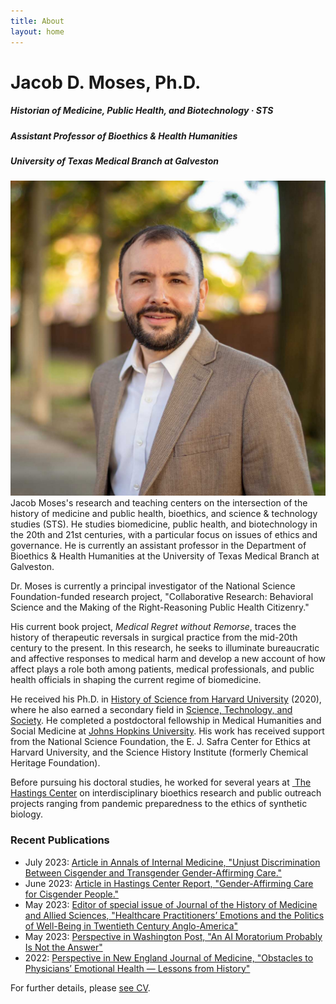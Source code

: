 ```yaml
---
title: About
layout: home
---
```

# Jacob D. Moses, Ph.D.  

##### Historian of Medicine, Public Health, and Biotechnology &middot; STS


##### Assistant Professor of Bioethics & Health Humanities
##### University of Texas Medical Branch at Galveston

![Photo of Jacob Moses outside in front of trees and a brick wall.][image-1] Jacob Moses's research and teaching centers on the intersection of the history of medicine and public health, bioethics, and science & technology studies (STS). He studies biomedicine, public health, and biotechnology in the 20th and 21st centuries, with a particular focus on issues of ethics and governance. He is currently an assistant professor in the Department of Bioethics & Health Humanities at the University of Texas Medical Branch at Galveston.

Dr. Moses is currently a principal investigator of the National Science Foundation-funded research project, "Collaborative Research: Behavioral Science and the Making of the Right-Reasoning Public Health Citizenry."

His current book project, _Medical Regret without Remorse_, traces the history of therapeutic reversals in surgical practice from the mid-20th century to the present. In this research, he seeks to illuminate bureaucratic and affective responses to medical harm and develop a new account of how affect plays a role both among patients, medical professionals, and public health officials in shaping the current regime of biomedicine.

He received his Ph.D. in [History of Science from Harvard University][3] (2020), where he also earned a secondary field in [Science, Technology, and Society][4]. He completed a postdoctoral fellowship in Medical Humanities and Social Medicine at [Johns Hopkins University][2]. His work has received support from the National Science Foundation, the E. J. Safra Center for Ethics at Harvard University, and the Science History Institute (formerly Chemical Heritage Foundation). 

Before pursuing his doctoral studies, he worked for several years at [ The Hastings Center][5] on interdisciplinary bioethics research and public outreach projects ranging from pandemic preparedness to the ethics of synthetic biology.

### Recent Publications
- July 2023: [Article in Annals of Internal Medicine, "Unjust Discrimination Between Cisgender and Transgender Gender-Affirming Care."][11]
- June 2023: [Article in Hastings Center Report, "Gender-Affirming Care for Cisgender People."][9]
- May 2023: [Editor of special issue of Journal of the History of Medicine and Allied Sciences, "Healthcare Practitioners’ Emotions and the Politics of Well-Being in Twentieth Century Anglo-America"][7]
- May 2023: [Perspective in Washington Post, "An AI Moratorium Probably Is Not the Answer"][8]
- 2022: [Perspective in New England Journal of Medicine, "Obstacles to Physicians’ Emotional Health — Lessons from History"][10]

For further details, please [see CV][6].

[1]:	https://hopkinshistoryofmedicine.org
[2]:	https://hopkinsmedicalhumanities.org
[3]:	https://histsci.fas.harvard.edu
[4]:	http://sts.hks.harvard.edu
[5]:	https://www.thehastingscenter.org
[6]:	/cv/ "Curriculum Vitae"
[7]:  https://academic.oup.com/jhmas/advance-article/doi/10.1093/jhmas/jrad023/7153063
[8]:  https://wapo.st/3Nkh2aS
[9]:  https://onlinelibrary.wiley.com/share/author/SKVMKRT6FGGIRHTPUFPQ?target=10.1002/hast.1486
[10]: https://www.nejm.org/doi/full/10.1056/NEJMp2112095
[11]: https://www.acpjournals.org/doi/10.7326/M23-0704

[image-1]:	/assets/img/jacob-moses-20.jpg
